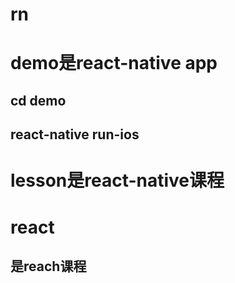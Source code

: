 # rn

# demo是react-native app
## cd demo
## react-native run-ios


# lesson是react-native课程

# react

## 是reach课程


